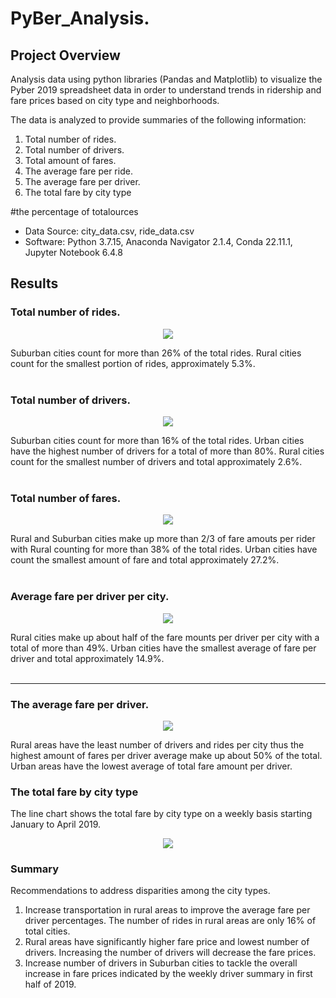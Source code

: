 # PyBer_Analysis.
## Project Overview
Analysis data using python libraries (Pandas and Matplotlib) to visualize the Pyber 2019 spreadsheet data in order to understand trends in ridership 
and fare prices based on city type and neighborhoods.

The data is analyzed to provide summaries of the following information:
1. Total number of rides.
2. Total number of drivers.
3. Total amount of fares.
4. The average fare per ride.
5. The average fare per driver.
6. The total fare by city type


#the percentage of totalources
- Data Source: city_data.csv, ride_data.csv
- Software: Python 3.7.15, Anaconda Navigator 2.1.4, Conda 22.11.1, Jupyter Notebook 6.4.8

## Results

### Total number of rides.
<p align="center">
  <img src="https://github.com/mabulhassan/PyBer_Analysis/blob/main/total_rides_per_city.png">
</p>
Suburban cities count for more than 26% of the total rides. Rural cities count for the smallest portion of rides, approximately 5.3%.<br/><br/>

### Total number of drivers.
<p align="center">
  <img src="https://github.com/mabulhassan/PyBer_Analysis/blob/main/total_driver_per_city.png">
</p>
Suburban cities count for more than 16% of the total rides. Urban cities have the highest number of drivers for a total of more than 80%. Rural cities count for the smallest number of drivers and total approximately 2.6%.<br/><br/>

### Total number of fares.
<p align="center">
  <img src="https://github.com/mabulhassan/PyBer_Analysis/blob/main/total_fareamt_per_city.png">
</p>
Rural and Suburban cities  make up more than 2/3 of fare amouts per rider with Rural counting for more than 38% of the total rides. Urban cities have count the smallest amount of fare and total approximately 27.2%.<br/><br/>

### Average fare per driver per city.
<p align="center">
  <img src="https://github.com/mabulhassan/PyBer_Analysis/blob/main/Average_fare_per_driver_per_city.png">
</p>
Rural cities make up about half of the fare mounts per driver per city with a total of more than 49%. Urban cities have the smallest average of fare per driver and total approximately 14.9%.<br/><br/>

*******************
### The average fare per driver.

<p align="center">
  <img src="h/ttps://github.com/mabulhassan/PyBer_Analysis/blob/main/Average_fare_per_driver_per_city.png">
</p>
Rural areas have the least number of drivers and rides per city thus the highest amount of fares per driver average make up about 50% of the total. Urban areas have the lowest average of total fare amount per driver.
 

### The total fare by city type
The line chart shows the total fare by city type on a weekly basis starting January to April 2019.

<p align="center">
  <img src="https://github.com/mabulhassan/PyBer_Analysis/blob/main/PyBer_summary.png">
</p>

### Summary
Recommendations to address disparities among the city types.
1. Increase transportation in rural areas to improve the average fare per driver percentages. The number of rides in rural areas are only 16% of total cities.
2. Rural areas have significantly higher fare price and lowest number of drivers. Increasing the number of drivers will decrease the fare prices.
3. Increase number of drivers in Suburban cities to tackle the overall increase in fare prices indicated by the weekly driver summary in first half of 2019.
